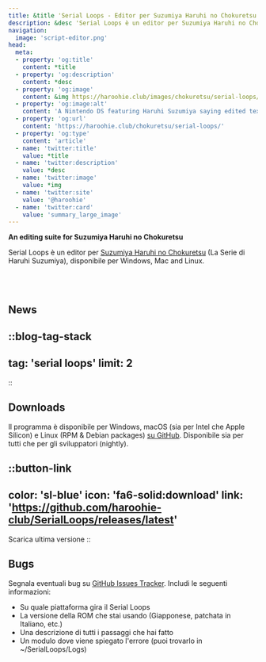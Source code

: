 ```yaml
---
title: &title 'Serial Loops - Editor per Suzumiya Haruhi no Chokuretsu'
description: &desc 'Serial Loops è un editor per Suzumiya Haruhi no Chokuretsu (La Serie di Haruhi Suzumiya), per Windows, Mac and Linux.'
navigation:
  image: 'script-editor.png'
head:
  meta:
  - property: 'og:title'
    content: *title
  - property: 'og:description'
    content: *desc
  - property: 'og:image'
    content: &img https://haroohie.club/images/chokuretsu/serial-loops/script-editor.png
  - property: 'og:image:alt'
    content: 'A Nintendo DS featuring Haruhi Suzumiya saying edited text.'
  - property: 'og:url'
    content: 'https://haroohie.club/chokuretsu/serial-loops/'
  - property: 'og:type'
    content: 'article'
  - name: 'twitter:title'
    value: *title
  - name: 'twitter:description'
    value: *desc
  - name: 'twitter:image'
    value: *img
  - name: 'twitter:site'
    value: '@haroohie'
  - name: 'twitter:card'
    value: 'summary_large_image'
---
```

<b class="sl-header">An editing suite for Suzumiya Haruhi no Chokuretsu</b> 

Serial Loops è un editor per [Suzumiya Haruhi no Chokuretsu](/chokuretsu) (La Serie di Haruhi Suzumiya), disponibile per Windows, Mac and Linux.

<br />
<br />

## News
::blog-tag-stack
---
tag: 'serial loops'
limit: 2
---
::

## Downloads
Il programma è disponibile per Windows, macOS (sia per Intel che Apple Silicon) e Linux (RPM & Debian packages) [su GitHub](https://github.com/haroohie-club/SerialLoops/releases). Disponibile sia per tutti che per gli sviluppatori (nightly).


::button-link
---
color: 'sl-blue'
icon: 'fa6-solid:download'
link: 'https://github.com/haroohie-club/SerialLoops/releases/latest'
---
Scarica ultima versione
::


## Bugs
Segnala eventuali bug su [GitHub Issues Tracker](https://github.com/haroohie-club/SerialLoops). Includi le seguenti informazioni:
* Su quale piattaforma gira il Serial Loops
* La versione della ROM che stai usando (Giapponese, patchata in Italiano, etc.)
* Una descrizione di tutti i passaggi che hai fatto
* Un modulo dove viene spiegato l'errore (puoi trovarlo in ~/SerialLoops/Logs)